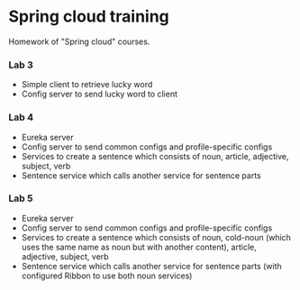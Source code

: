 # Spring cloud training
Homework of "Spring cloud" courses.

### Lab 3
* Simple client to retrieve lucky word
* Config server to send lucky word to client

### Lab 4 
* Eureka server
* Config server to send common configs and profile-specific configs
* Services to create a sentence which consists of noun, article, adjective, subject, verb
* Sentence service which calls another service for sentence parts

### Lab 5
* Eureka server
* Config server to send common configs and profile-specific configs
* Services to create a sentence which consists of noun, cold-noun (which uses the same name as noun but with another content), article, adjective, subject, verb
* Sentence service which calls another service for sentence parts (with configured Ribbon to use both noun services)